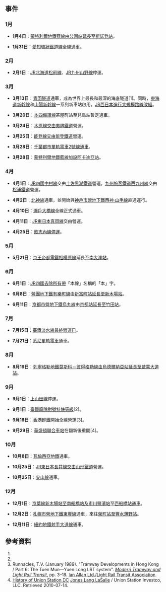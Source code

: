 ## 事件

### 1月

  - **1月4日**：[蒙特利爾地鐵](https://zh.wikipedia.org/wiki/蒙特利爾地鐵 "wikilink")[藍線由](../Page/蒙特利爾地鐵藍線.md "wikilink")[公園站延長至](https://zh.wikipedia.org/wiki/公園站 "wikilink")[斯諾登站](../Page/斯諾登站.md "wikilink")。

  - **1月31日**：[愛知環狀鐵道線](../Page/愛知環狀鐵道線.md "wikilink")全線通車。

### 2月

  - **2月1日**：[JR北海道](../Page/北海道旅客鐵道.md "wikilink")[松前線](../Page/松前線.md "wikilink")、[JR九州](../Page/九州旅客鐵道.md "wikilink")[山野線](../Page/山野線.md "wikilink")停運。

### 3月

  - **3月13日**：[青函隧道](../Page/青函隧道.md "wikilink")通車，成為世界上最長和最深的海底隧道\[1\]。同時，[東海道新幹線](../Page/東海道新幹線.md "wikilink")和[山陽新幹線](../Page/山陽新幹線.md "wikilink")一系列新車站啟用，[JR西日本進行大規模路線改組](../Page/西日本旅客鐵道.md "wikilink")。

  - **3月20日**：[本四備讚線](../Page/本四備讚線.md "wikilink")茶屋町站至兒島站暫定通車。

  - **3月24日**：[木原線交由](https://zh.wikipedia.org/wiki/夷隅線 "wikilink")[夷隅鐵道](../Page/夷隅鐵道.md "wikilink")營運。

  - **3月25日**：[能登線交由](../Page/能登線_\(能登鐵道\).md "wikilink")[能登鐵道](../Page/能登鐵道.md "wikilink")營運。

  - **3月28日**：[千葉都市單軌電車](../Page/千葉都市單軌電車.md "wikilink")[2號線通車](https://zh.wikipedia.org/wiki/千葉都市單軌電車2號線 "wikilink")。

  - **3月28日**：[蒙特利爾地鐵](https://zh.wikipedia.org/wiki/蒙特利爾地鐵 "wikilink")[藍線加設](../Page/蒙特利爾地鐵藍線.md "wikilink")[阿卡迪亞站](../Page/阿卡迪亞站.md "wikilink")。

### 4月

  - **4月1日**：[JR四國](../Page/四國旅客鐵道.md "wikilink")[中村線](../Page/中村線.md "wikilink")交由[土佐黑潮鐵道](../Page/土佐黑潮鐵道.md "wikilink")營運，[九州旅客鐵道](../Page/九州旅客鐵道.md "wikilink")[西九州線](../Page/西九州線.md "wikilink")交由[松浦鐵道](../Page/松浦鐵道.md "wikilink")營運。

  - **4月2日**：[北神線](../Page/北神線.md "wikilink")通車，並開始與[神戶市營地下鐵](../Page/神戶市營地下鐵.md "wikilink")[西神·山手線](../Page/西神·山手線.md "wikilink")直通運行。

  - **4月10日**：[瀨戶大橋線](../Page/瀨戶大橋線.md "wikilink")全線正式通車。

  - **4月11日**：[JR東日本](../Page/東日本旅客鐵道.md "wikilink")[真岡線](../Page/真岡線.md "wikilink")交由營運。

  - **4月25日**：[歌志內線停運](https://zh.wikipedia.org/wiki/歌志內線 "wikilink")。

### 5月

  - **5月21日**：[京王帝都電鐵](../Page/京王電鐵.md "wikilink")[相模原線](../Page/相模原線.md "wikilink")延長至[南大澤站](../Page/南大澤站.md "wikilink")。

### 6月

  - **6月1日**：[JR四國去除所有帶](../Page/四國旅客鐵道.md "wikilink")「本線」名稱的「本」字。

  - **6月8日**：[營團地下鐵](../Page/帝都高速度交通營團.md "wikilink")[有樂町線](../Page/有樂町線.md "wikilink")由[新富町站延長至](https://zh.wikipedia.org/wiki/新富町站_\(東京都\) "wikilink")[新木場站](https://zh.wikipedia.org/wiki/新木場站 "wikilink")。

  - **6月11日**：[京都市營地下鐵](../Page/京都市營地下鐵.md "wikilink")[烏丸線](../Page/烏丸線.md "wikilink")由[京都站延長至](https://zh.wikipedia.org/wiki/京都站 "wikilink")[竹田站](https://zh.wikipedia.org/wiki/竹田站_\(京都府\) "wikilink")。

### 7月

  - **7月15日**：[臺鐵淡水線最終營運日](../Page/淡水線_\(臺鐵\).md "wikilink")。

  - **7月21日**：[悉尼單軌電車](../Page/悉尼單軌電車.md "wikilink")通車。

### 8月

  - **8月19日**：[列寧格勒地鐵](https://zh.wikipedia.org/wiki/聖彼得堡地鐵 "wikilink")[莫斯科－彼得格勒線由](https://zh.wikipedia.org/wiki/莫斯科－彼得格勒線 "wikilink")[烏德爾納亞站延長至](https://zh.wikipedia.org/wiki/烏德爾納亞站 "wikilink")[啟蒙大道站](../Page/啟蒙大道站.md "wikilink")。

### 9月

  - **9月1日**：[上山田線](../Page/上山田線.md "wikilink")停運。

  - **9月1日**：[臺鐵廢除](https://zh.wikipedia.org/wiki/臺灣鐵路管理局 "wikilink")[對號特快等級](../Page/台鐵對號特快.md "wikilink")\[2\]。

  - **9月18日**：[香港輕鐵](../Page/香港輕鐵.md "wikilink")開始全線營運\[3\]。

  - **9月29日**：[華盛頓聯合車站](../Page/華盛頓聯合車站.md "wikilink")在翻新後重開\[4\]。

### 10月

  - **10月8日**：[瓦倫西亞地鐵](../Page/瓦倫西亞地鐵.md "wikilink")通車。

  - **10月25日**：[JR東日本](../Page/東日本旅客鐵道.md "wikilink")[長井線交由](../Page/花長井線.md "wikilink")[山形鐵道](../Page/山形鐵道.md "wikilink")營運。

  - **10月25日**：[安山線](../Page/安山線.md "wikilink")通車。

### 12月

  - **12月1日**：[京葉線](../Page/京葉線.md "wikilink")[新木場站至](https://zh.wikipedia.org/wiki/新木場站 "wikilink")[南船橋站及](https://zh.wikipedia.org/wiki/南船橋站 "wikilink")[市川鹽濱站](../Page/市川鹽濱站.md "wikilink")至[西船橋站通車](https://zh.wikipedia.org/wiki/西船橋站 "wikilink")。

  - **12月2日**：[札幌市營地下鐵](../Page/札幌市營地下鐵.md "wikilink")[東豐線](../Page/東豐線.md "wikilink")通車，來往[榮町站至](https://zh.wikipedia.org/wiki/榮町站_\(札幌市\) "wikilink")[豐水薄野站](https://zh.wikipedia.org/wiki/豐水薄野站 "wikilink")。

  - **12月11日**：[紐約地鐵](https://zh.wikipedia.org/wiki/紐約地鐵 "wikilink")[射手大道線](../Page/射手大道線.md "wikilink")通車。

## 參考資料

1.
2.
3.  Runnacles, T.V. (January 1989). "Tramway Developments in Hong Kong / Part 6: The Tuen Mun—Yuen Long LRT system". *[Modern Tramway and Light Rail Transit](https://zh.wikipedia.org/wiki/Modern_Tramway_and_Light_Rail_Transit "wikilink")*, pp. 3–18. [Ian Allan Ltd.](https://zh.wikipedia.org/wiki/Ian_Allan_Publishing "wikilink")/[Light Rail Transit Association](https://zh.wikipedia.org/wiki/Light_Rail_Transit_Association "wikilink").
4.  [History of Union Station DC](http://www.unionstationdc.com/history.aspx)  [Jones Lang LaSalle](https://zh.wikipedia.org/wiki/Jones_Lang_LaSalle "wikilink") / Union Station Investco, LLC. Retrieved 2010-07-14.